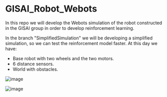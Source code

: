 # GISAI_Robot_Webots

In this repo we will develop the Webots simulation of the robot constructed in the GISAI group in order to develop reinforcement learning. 


In the branch "SimplifiedSimulation" we will be developing a simplified simulation, so we can test the reinforcement model faster. 
At this day we have:
- Base robot with two wheels and the two motors.
- 6 distance sensors.
- World with obstacles.

  
![image](https://github.com/IgnacioCipo/GISAI_Robot_Webots/assets/59293767/587c5abc-1d75-4ebe-9e86-fdcceb5eca07)

![image](https://github.com/IgnacioCipo/GISAI_Robot_Webots/assets/59293767/827f1561-1d73-4901-8590-57a8f10d946f)


